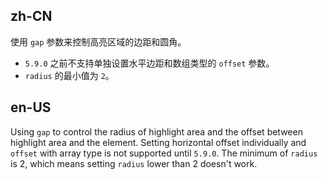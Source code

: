 ## zh-CN

使用 `gap` 参数来控制高亮区域的边距和圆角。

- `5.9.0` 之前不支持单独设置水平边距和数组类型的 `offset` 参数。
- `radius` 的最小值为 `2`。

## en-US

Using `gap` to control the radius of highlight area and the offset between highlight area and the element. Setting horizontal offset individually and `offset` with array type is not supported until `5.9.0`. The minimum of `radius` is 2, which means setting `radius` lower than 2 doesn't work.
